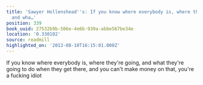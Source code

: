 ```yaml
---
title: 'Sawyer Hollenshead''s: If you know where everybody is, where they''re going,
  and wha…'
position: 339
book_uuid: 27532b9b-506e-4e6b-939a-abbe567be34e
location: '0.330102'
source: readmill
highlighted_on: '2013-08-10T16:15:01.000Z'
---
```


If you know where everybody is, where they're going, and what they're going to do when they get there, and you can't make money on that, you're a fucking idiot
